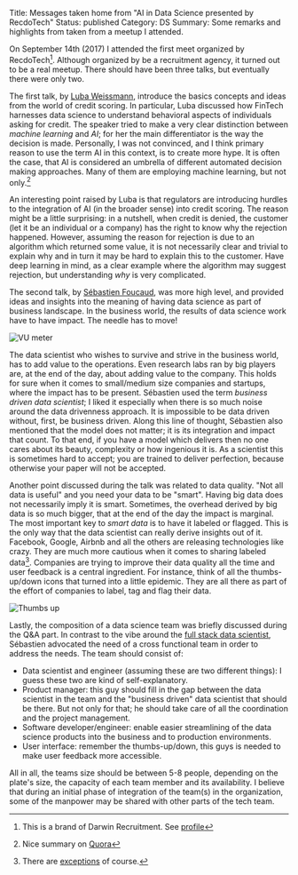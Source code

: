 Title: Messages taken home from "AI in Data Science presented by RecdoTech"
Status: published
Category: DS
Summary: Some remarks and highlights from taken from a meetup I attended.

On September 14th (2017) I attended the first meet organized by RecdoTech[^b5d84a8f].
Although organized by be a recruitment agency, it turned out to be a real meetup.
There should have been three talks, but eventually there were only two.

The first talk, by [Luba Weissmann](https://www.linkedin.com/in/luba-weissmann-47b7757/), introduce the basics concepts and ideas from the world of credit scoring.
In particular, Luba discussed how FinTech harnesses data science to understand behavioral aspects of individuals asking for credit.
The speaker tried to make a very clear distinction between *machine learning* and *AI*; for her the main differentiator is the way the decision is made.
Personally, I was not convinced, and I think primary reason to use the term AI in this context, is to create more hype.
It is often the case, that AI is considered an umbrella of different automated decision making approaches.
Many of them are employing machine learning, but not only.[^5fa6e1e7]

An interesting point raised by Luba is that regulators are introducing hurdles to the integration of AI (in the broader sense) into credit scoring.
The reason might be a little surprising: in a nutshell, when credit is denied, the customer (let it be an individual or a company) has the right to know why the rejection happened.
However, assuming the reason for rejection is due to an algorithm which returned some value, it is not necessarily clear and trivial to explain why and in turn it may be hard to explain this to the customer.
Have deep learning in mind, as a clear example where the algorithm may suggest rejection, but understanding *why* is very complicated.

[^5fa6e1e7]: Nice summary on [Quora](https://www.quora.com/What-are-the-main-differences-between-artificial-intelligence-and-machine-learning-Is-machine-learning-a-part-of-artificial-intelligence)

[^b5d84a8f]: This is a brand of Darwin Recruitment. See [profile](https://www.meetup.com/RecdoTech/members/230799589/)

The second talk, by [Sébastien Foucaud](https://www.linkedin.com/in/sfoucaud/), was more high level, and provided ideas and insights into the meaning of having data science as part of business landscape.
In the business world, the results of data science work have to have impact.
The needle has to move!

![VU meter]({static}/images/VU_Meter.gif)

The data scientist who wishes to survive and strive in the business world, has to add value to the operations.
Even research labs ran by big players are, at the end of the day, about adding value to the company.
This holds for sure when it comes to small/medium size companies and startups, where the impact has to be present.
Sébastien used the term *business driven data scientist*; I liked it especially when there is so much noise around the data drivenness approach.
It is impossible to be data driven without, first, be business driven.
Along this line of thought, Sébastien also mentioned that the model does not matter; it is its integration and impact that count.
To that end, if you have a model which delivers then no one cares about its beauty, complexity or how ingenious it is.
As a scientist this is sometimes hard to accept; you are trained to deliver perfection, because otherwise your paper will not be accepted.

Another point discussed during the talk was related to data quality.
"Not all data is useful" and you need your data to be "smart".
Having big data does not necessarily imply it is smart.
Sometimes, the overhead derived by big data is so much bigger, that at the end of the day the impact is marginal.
The most important key to *smart data* is to have it labeled or flagged.
This is the only way that the data scientist can really derive insights out of it.
Facebook, Google, Airbnb and all the others are releasing technologies like crazy.
They are much more cautious when it comes to sharing labeled data[^9f4e79c9].
Companies are trying to improve their data quality all the time and user feedback is a central ingredient.
For instance, think of all the thumbs-up/down icons that turned into a little epidemic.
They are all there as part of the effort of companies to label, tag and flag their data.

![Thumbs up]({static}/images/thumbs-up.jpg)

[^9f4e79c9]: There are [exceptions](https://quickdraw.withgoogle.com/data) of course.

Lastly, the composition of a data science team was briefly discussed during the Q&A part.
In contrast to the vibe around the [full stack data scientist](http://lmgtfy.com/?q=full+stack+data+scientist), Sébastien advocated the need of a cross functional team in order to address the needs.
The team should consist of:

- Data scientist and engineer (assuming these are two different things): I guess these two are kind of self-explanatory.
- Product manager: this guy should fill in the gap between the data scientist in the team and the "business driven" data scientist that should be there. But not only for that; he should take care of all the coordination and the project management.
- Software developer/engineer: enable easier streamlining of the data science products into the business and to production environments.
- User interface: remember the thumbs-up/down, this guys is needed to make user feedback more accessible.

All in all, the teams size should be between 5-8 people, depending on the plate's size, the capacity of each team member and its availability.
I believe that during an initial phase of integration of the team(s) in the organization,  some of the manpower may be shared with other parts of the tech team.
